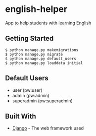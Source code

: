 # english-helper
App to help students with learning English

## Getting Started

```
$ python manage.py makemigrations
$ python manage.py migrate
$ python manage.py default_users
$ python manage.py loaddata initial
```

## Default Users

* user (pw:user)
* admin (pw:admin)
* superadmin (pw:superadmin)


## Built With

* [Django](https://www.djangoproject.com/) - The web framework used
